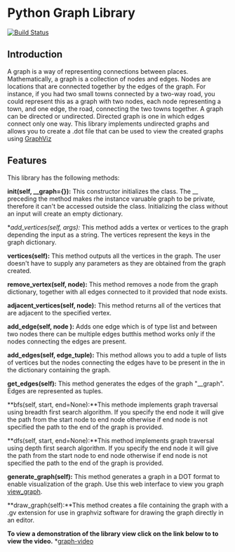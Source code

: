 # Python Graph Library
[![Build Status](https://travis-ci.org/Tonida/bc-7-graph_library.svg?branch=dev)](https://travis-ci.org/Tonida/bc-7-graph_library)

## Introduction
A graph is a way of representing connections between places. Mathematically, a graph is a collection of nodes and edges. Nodes are locations that are connected together by the edges of the graph. For instance, if you had two small towns connected by a two-way road, you could represent this as a graph with two nodes, each node representing a town, and one edge, the road, connecting the two towns together.
A graph can be directed or undirected. Directed graph is one in which edges connect only one way. This library implements undirected graphs and allows you to create a .dot file that can be used to view the created graphs using [GraphViz](www.graphviz.org)

## Features
This library has the following methods:

**init(self, __graph={}):** This constructor initializes the class. The __ preceding the method makes rhe instance varuable graph to be private, therefore it can't be accessed outside the class. Initializing the class without an input will create an empty dictionary.

**add_vertices(self, *args):** This method adds a vertex or vertices to the graph depending the input as a string. The vertices represent the keys in the graph dictionary.

**vertices(self):** This method outputs all the vertices in the graph. The user doesn't have to supply any parameters as they are obtained from the graph created.

**remove_vertex(self, node):** This method removes a node from the graph dictionary,
together with all edges connected to it provided that node exists.

**adjacent_vertices(self, node):** This method returns all of the vertices that are
adjacent to the specified vertex.

**add_edge(self, node ):** Adds one edge which is of type list and between two nodes there can be multiple edges butthis method works only if the nodes connecting the edges are present.

**add_edges(self, edge_tuple):** This method allows you to add a tuple of lists of vertices but the nodes connecting the edges have to be present in the in the dictionary containing the graph.

**get_edges(self):** This method generates the edges of the graph "__graph". Edges are represented as tuples.

**bfs(self, start, end=None):**This methode implements graph traversal using
breadth first search algorithm. If you specify the end node it will give the path from the start node to end node otherwise if end node is not specified the path to the end of the graph is provided.

**dfs(self, start, end=None):**This method implements graph traversal using depth first search algorithm. If you specify the end node it will give the path from the start node to end node otherwise if end node is not specified the path to the end of the graph is provided.

**generate_graph(self):** This method generates a graph in a DOT format to enable visualization of the graph. Use this web interface to view you graph [view_graph](http://www.webgraphviz.com/).

**draw_graph(self):**This method creates a file containing the graph with a .gv extension for use in graphviz software for drawing the graph directly in an editor.

**To view a demonstration of the library view click on the link below to to view the video.**
        *[graph-video](https://asciinema.org/a/csq09waj2siochp1o3w87ev0v)







